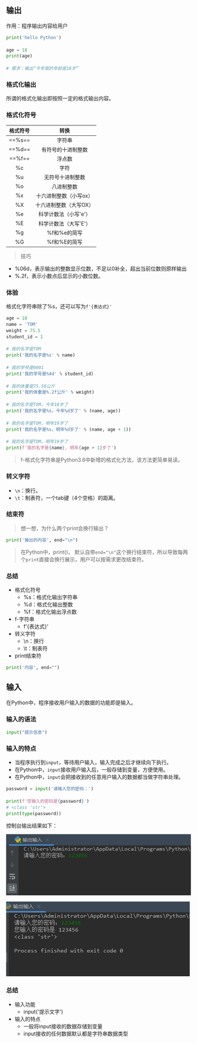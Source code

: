 ## 输出
作用：程序输出内容给用户

```python
print('hello Python')

age = 18
print(age)

# 需求：输出“今年我的年龄是18岁”
```
### 格式化输出
所谓的格式化输出即按照一定的格式输出内容。
### 格式化符号
| 格式符号 |          转换          |
| :------: | :--------------------: |
|  ==%s==  |         字符串         |
|  ==%d==  |   有符号的十进制整数   |
|  ==%f==  |         浮点数         |
|    %c    |          字符          |
|    %u    |    无符号十进制整数    |
|    %o    |       八进制整数       |
|    %x    | 十六进制整数（小写ox） |
|    %X    | 十六进制整数（大写OX） |
|    %e    | 科学计数法（小写'e'）  |
|    %E    | 科学计数法（大写'E'）  |
|    %g    |      %f和%e的简写      |
|    %G    |      %f和%E的简写      |

> 技巧

- %06d，表示输出的整数显示位数，不足以0补全，超出当前位数则原样输出
- %.2f，表示小数点后显示的小数位数。

### 体验
格式化字符串除了%s，还可以写为`f'{表达式}'`

```python
age = 18
name = 'TOM'
weight = 75.5
student_id = 1

# 我的名字是TOM
print('我的名字是%s' % name)

# 我的学号是0001
print('我的学号是%4d' % student_id)

# 我的体重是75.50公斤
print('我的体重是%.2f公斤' % weight)

# 我的名字是TOM，今年18岁了
print('我的名字是%s，今年%d岁了' % (name, age))

# 我的名字是TOM，明年19岁了
print('我的名字是%s，明年%d岁了' % (name, age + 1))

# 我的名字是TOM，明年19岁了
print(f'我的名字是{name}, 明年{age + 1}岁了')
```

> f-格式化字符串是Python3.6中新增的格式化方法，该方法更简单易读。
### 转义字符
- `\n`：换行。
- `\t`：制表符，一个tab键（4个空格）的距离。

### 结束符
> 想一想，为什么两个print会换行输出？

```python
print('输出的内容', end="\n")
```

> 在Python中，print()， 默认自带`end="\n"`这个换行结束符，所以导致每两个`print`直接会换行展示，用户可以按需求更改结束符。

### 总结
- 格式化符号
  - %s：格式化输出字符串
  - %d：格式化输出整数
  - %f：格式化输出浮点数
- f-字符串
  - f'{表达式}'
- 转义字符
  - \n：换行
  - \t：制表符
- print结束符

``` python
print('内容', end="")
```

## 输入
在Python中，程序接收用户输入的数据的功能即是输入。
### 输入的语法
```python
input("提示信息")
```
### 输入的特点
- 当程序执行到`input`，等待用户输入，输入完成之后才继续向下执行。
- 在Python中，`input`接收用户输入后，一般存储到变量，方便使用。
- 在Python中，`input`会把接收到的任意用户输入的数据都当做字符串处理。

```python
password = input('请输入您的密码：')

print(f'您输入的密码是{password}')
# <class 'str'>
print(type(password))
```
控制台输出结果如下：

![](./image/image2.png)

![](./image/image2-1.png)
### 总结
- 输入功能
  - input('提示文字')
- 输入的特点
  - 一般将input接收的数据存储到变量
  - input接收的任何数据默认都是字符串数据类型
